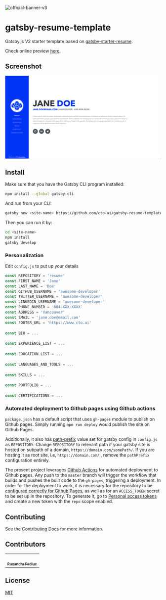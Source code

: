 ![official-banner-v3](https://user-images.githubusercontent.com/22829270/75378425-8053e600-5888-11ea-85c2-c4f6f90d6f72.png)
# gatsby-resume-template

Gatsby.js V2 starter template based on [gatsby-starter-resume](https://github.com/anubhavsrivastava/gatsby-starter-resume).

Check online preview [here](https://cto-ai.github.io/gatsby-resume-template/).

## Screenshot

![Screenshot](./src/assets/images/gatsby-resume-preview.png)

## Install

Make sure that you have the Gatsby CLI program installed:

```sh
npm install --global gatsby-cli
```

And run from your CLI:

```sh
gatsby new <site-name> https://github.com/cto-ai/gatsby-resume-template
```

Then you can run it by:

```sh
cd <site-name>
npm install
gatsby develop
```

### Personalization

Edit `config.js` to put up your details

```javascript
const REPOSITORY = 'resume'
const FIRST_NAME = 'Jane'
const LAST_NAME = 'Doe'
const GITHUB_USERNAME = 'awesome-developer'
const TWITTER_USERNAME = 'awesome-developer'
const LINKEDIN_USERNAME = 'awesome-developer'
const PHONE_NUMBER = '604-XXX-XXXX'
const ADDRESS = 'Vancouver'
const EMAIL = 'jane.doe@email.com'
const FOOTER_URL = 'https://www.cto.ai'

const BIO = ...

const EXPERIENCE_LIST = ...

const EDUCATION_LIST = ...

const LANGUAGES_AND_TOOLS = ...

const SKILLS = ...

const PORTFOLIO = ...

const CERTIFICATIONS = ...
```

### Automated deployment to Github pages using Github actions

`package.json` has a default script that uses `gh-pages` module to publish on Github pages. Simply running `npm run deploy` would publish the site on Github Pages.

Additionally, it also has [path-prefix](https://www.gatsbyjs.org/docs/path-prefix/) value set for gatsby config in `config.js` as `REPOSITORY`. Change `REPOSITORY` to relevant path if your gatsby site is hosted on subpath of a domain, `https://domain.com/somePath/`. If you are hosting it as root site, i.e, `https://domain.com/` , remove the `pathPrefix` configuration entirely.

The present project leverages [Github Actions](./.github/workflows/deploy.yml) for automated deployment to Github pages. Any push to the `master` branch will trigger the workflow that builds and pushes the built code to the `gh-pages`, triggering a deployment. In order for the deployment to work, it is necessary for the repository to be [configured correctly for Github Pages](https://help.github.com/en/enterprise/2.14/user/articles/configuring-a-publishing-source-for-github-pages), as well as for an `ACCESS_TOKEN` secret to be set up in the repository. To generate it, go to [Personal access tokens](https://github.com/settings/tokens) and create a new token with the `repo` scope enabled.

## Contributing

See the [Contributing Docs](CONTRIBUTING.md) for more information.

## Contributors

<table>
  <tr>
    <td align="center"><a href="https://github.com/ruxandrafed"><img src="https://avatars2.githubusercontent.com/u/11021586?s=100" width="100px;" alt=""/><br /><sub><b>Ruxandra Fediuc</b></sub></a><br/></td>
  </tr>
</table>

## License

[MIT](LICENSE)
